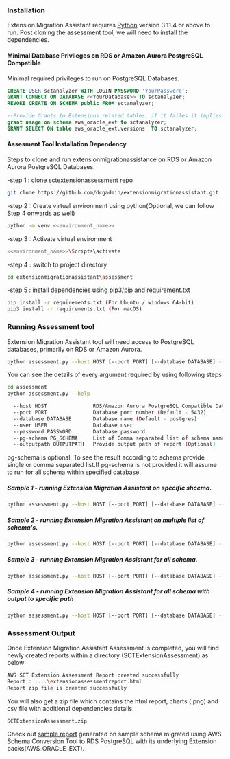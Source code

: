 

### Installation

Extension Migration Assistant  requires [Python](https://www.python.org/ftp/python/3.11.4/python-3.11.4-embed-amd64.zip) version 3.11.4 or above to run.
Post cloning the assessment tool, we will need to install the dependencies.

#### Minimal Database Privileges on RDS or Amazon Aurora PostgreSQL Compatible

Minimal required privileges to run on PostgreSQL Databases.
```sql
CREATE USER sctanalyzer WITH LOGIN PASSWORD 'YourPassword';
GRANT CONNECT ON DATABASE <<YourDatabase>> TO sctanalyzer;
REVOKE CREATE ON SCHEMA public FROM sctanalyzer;

--Provide Grants to Extensions related tables, if it failes it implies no dependency with AWS SCT Extensions
grant usage on schema aws_oracle_ext to sctanalyzer;
GRANT SELECT ON table aws_oracle_ext.versions  TO sctanalyzer;
```

####  Assesment Tool Installation Dependency

Steps to clone and run extensionmigrationassistance on RDS or Amazon Aurora PostgreSQL Databases.

-step 1 : clone sctextensionassessment repo 
```sh
git clone https://github.com/dcgadmin/extensionmigrationassistant.git
```
-step 2 : Create virtual environment using python(Optional, we can follow Step 4 onwards as well)
```sh
python -m venv <<environment_name>>
```
-step 3 : Activate virtual environment
```sh
<<environment_name>>\Scripts\activate
```
-step 4 : switch to project directory
```sh
cd extensionmigrationassistant\assessment
```
-step 5 : install dependencies using pip3/pip and requirement.txt

```sh
pip install -r requirements.txt (For Ubuntu / windows 64-bit)
pip3 install -r requirements.txt (For macOS)
```

### Running Assessment tool

Extension Migration Assistant tool will need access to PostgreSQL databases, primarily on RDS or Amazon Aurora.

```sh
python assessment.py --host HOST [--port PORT] [--database DATABASE] --user USER --password PASSWORD [--pg-schema PG_SCHEMA] [--outputpath OUTPUTPATH]
```
You can see the details of every argument required by using following steps

```sh
cd assessment
python assessment.py --help

  --host HOST               RDS/Amazon Aurora PostgreSQL Compatible Database endpoint
  --port PORT               Database port number (Default - 5432)
  --database DATABASE       Database name (Default - postgres)
  --user USER               Database user
  --password PASSWORD       Database password
  --pg-schema PG_SCHEMA     List of Comma separated list of schema name(Optional)
  --outputpath OUTPUTPATH   Provide output path of report (Optional)
```

pg-schema is optional. To see the result according to schema provide single or comma separated list.If pg-schema is not provided it will assume to run for all schema within specified database.

##### Sample 1 - running Extension Migration Assistant on specific shcema.
```sh
python assessment.py --host HOST [--port PORT] [--database DATABASE] --user USER --password PASSWORD --pg-schema PG_SCHEMA1
```

##### Sample 2 - running Extension Migration Assistant on multiple list of schema's.
```sh
python assessment.py --host HOST [--port PORT] [--database DATABASE] --user USER --password PASSWORD --pg-schema PG_SCHEMA1,PG_SCHEMA2
```

##### Sample 3 - running Extension Migration Assistant for all schema.
```sh
python assessment.py --host HOST [--port PORT] [--database DATABASE] --user USER --password PASSWORD
```

##### Sample 4 - running Extension Migration Assistant for all schema with output to specific path
```sh
python assessment.py --host HOST [--port PORT] [--database DATABASE] --user USER --password PASSWORD --outputpath <<OUTPUT_PATH>>
```

### Assessment Output

Once Extension Migration Assistant Assessment is completed, you will find newly created reports within a directory (SCTExtensionAssessment) as below
```sh
AWS SCT Extension Assessment Report created successfully
Report : ....\extensionassessmentreport.html
Report zip file is created successfully
```
You will also get a zip file which contains the html report, charts (.png) and csv file with additional dependencies details.
```sh
SCTExtensionAssessment.zip
```


Check out [sample report]([https://drive.google.com/file/d/1wvciyyuvc7ZeWTHUw1EJ2xd48WKjKCyP/view?usp=sharing](https://drive.google.com/file/d/1b3kvWF0jE6zo3S0WAfZ7_MxdUVghNjCr/view?usp=sharing)) generated on sample schema migrated using AWS Schema Conversion Tool to RDS PostgreSQL with its underlying Extension packs(AWS_ORACLE_EXT).
